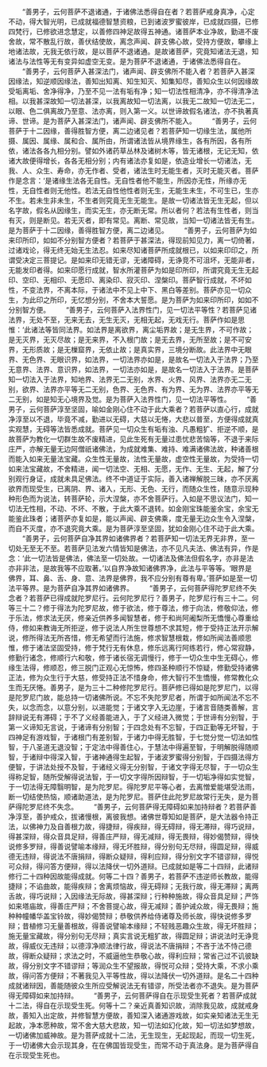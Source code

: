 <!-- { "loadSidebar": true } -->
　　“善男子，云何菩萨不退诸通，于诸佛法悉得自在者？若菩萨戒身真净，心定不动，得大智光明，已成就福德智慧资粮，已到诸波罗蜜彼岸，已成就四摄，已修四梵行，已修欲进念慧定，以善修四神足故得五神通。诸菩萨本业净故，勤进不废舍故，常不散乱行故，善伏结使故，离念声闻、辟支佛心故，受持方便故，攀缘上地诸法故，无我无依行故，是以菩萨不退诸通。是故诸菩萨，究竟知诸法无退，知诸法与法性等无有变异如虚空无变。是为菩萨不退诸通，于诸佛法悉得自在。
　　“善男子，云何菩萨入甚深法门，诸声闻、辟支佛所不能入者？若菩萨入甚深因缘法，知逆顺因缘法，善知出知离、知生知灭、知集知尽，善知众生以何因缘故受垢离垢、舍净得净，乃至不见一法有垢有净；知一切法性相清净，亦不得清净法相。以我甚深故知一切法甚深，以我离故知一切法离，以我无二故知一切法无二，以眼、色二俱离故乃至意、法亦离，则入第一义。以世谛故假名诸法，亦不执著真谛、世谛。是为菩萨入甚深法门，诸声闻、辟支佛所不能入。
　　“善男子，云何菩萨于十二因缘，善得胜智方便，离二边诸见者？若菩萨知一切缘生法，属他所摄、属因、属缘、属和合、属所由，所谓诸法皆从境界缘生，各有所因，各有所依，诸法各各九相分别。譬如外诸药草丛林及诸树木等，皆无诸根，无记无知，依诸大故便得增长，各各无相分别；内有诸法亦复如是，依造业增长一切诸法，无我、人、众生、寿命，亦无作者、受者，诸法生时无能生者，灭时无能灭者。菩萨作是念言：‘是诸缘生法各无自性。无自性者他不能生，所因亦无性，所缘亦无性，无自性者则无他性。若法无自性他性者则无生，无能生未生，不可生已，生亦不生。若未生非未生，不生者则究竟无生无能生。是故一切诸法皆无生无起，但以名字故，假名从因缘生，而实无生，亦无断无常。所以者何？若法有生性者，则当有灭，则是断见。若无灭者，即有常见。离断、常见故，当知一切诸法皆无有生。是为菩萨于十二因缘，善得胜智方便，离二边诸见。
　　“善男子，云何菩萨为如来印所印，如如不分别智方便者？若菩萨于甚深法，得现前知见力，离一切倚著，过诸戏论，得无终无始无生法忍。如来尽知诸菩萨所成就根已，以如来印印之，所谓受决定三菩提记。是如来印无错无谬，无诸障碍，无诤竞不可沮坏，无能非者，无能发印者得。如来印愿行成就，智水所灌菩萨为如是印所印，所谓究竟无生无起印、空印、无相印、无愿印、离染印、寂灭印、涅槃印。菩萨智行成就，不坏如性，不变法界，不离本际，于诸法中不见上中下、黑白等差别。菩萨亦见一切众生，为此印之所印，无忆想分别，不舍本大誓愿。是为菩萨为如来印所印，如如不分别智方便。
　　“善男子，云何菩萨入法界性门，见一切法平等性？若菩萨见诸法界，无处不至，无来无去，无生无灭，无相无起，无戏无行。菩萨作如是思惟：‘此诸法等皆同法界。如法界是离欲界，离尘垢界故；是无生界，不可作故；是无灭界，无灭尽故；是无来界，不入根门故；是无去界，无所至故；是不可安界，无形质故；是无樔窟界，无依止故；是真实界，三境分断故。此法界中无眼界、无色界、无眼识界，如法界，一切法界亦如是，是故名一切法入于法界；乃至无意界、法界、意识界，如法界，一切法亦如是，是故名一切法入于法界。是菩萨知一切法入于法界，知地界、法界无二无别，水界、火界、风界、法界亦无二无别，欲界、法界亦平等无二无别，色界、无色界、有为界、无为界、法界亦平等无二无别，如是知无心境界及觉。是为菩萨入法界性门，见一切法平等性。
　　“善男子，云何菩萨淳至坚固，喻如金刚心住不动于此大乘者？若菩萨以直心行，成就净淳至以不退，毕竟不减，勤进以无碍，大慈以无惓，大悲以普至，方便得成就真实观慧，无碍等法皆悉成就。菩萨见一切众生有垢有浊、凡愚粗犷、拒逆不顺，是故菩萨为教化一切群生故不废精进，见此生死有无量过患忧悲苦恼等，不退于来际庄严，亦解无量无边阿僧祇诸佛法，为成就难集、难持、难满诸佛法故，种诸善根而能入如来无量法宝藏。众生性无量故，法性无量故，虚空性无量故，为受持一切如来法宝藏故，不舍精进，闻一切法空、无相、无愿，无作、无生、无起，解了分别观行身证，成就未具足佛法。终不中道证于实际，善入诸禅解脱三昧，亦不厌离欲界而现受生，已离阴、界、诸入，无形、无色、无行，而随众生性，随意示现种种形色而为说法，转菩萨轮，示大涅槃，亦不舍菩萨行。入如是不思议法门，知一切法无性相，不动、不坏、不散，于此大乘不退转。如金刚宝珠能鉴余宝，余宝无能鉴此珠者；诸菩萨亦复如是，能以声闻、辟支佛乘，度无量无边众生令入涅槃，而自不灭度，亦不退究竟大乘。是为菩萨淳至坚固，犹如金刚心住不动于此大乘。
　　“善男子，云何菩萨自净其界如诸佛界者？若菩萨知一切法无界无非界，至一切处无至无不至。若菩萨见法发六情皆知是佛法，亦不见凡夫法、佛法有异，作是念：‘此一切法皆是佛法，佛法至一切处故。一切诸法及佛法但假名字，亦非是法亦非非法，是故我等不应取著。’以自界净故知诸佛界净，此法与平等等。‘眼界是佛界，耳、鼻、舌、身、意、法界是佛界，我不应分别有尊有卑。’菩萨如是至一切法平等界。是为菩萨自净其界如诸佛界。
　　“善男子，云何菩萨得陀罗尼终不失念者？若菩萨已得成就陀罗尼行。云何陀罗尼行？善男子，陀罗尼行有三十二。何等三十二？修于得法为陀罗尼故，修于欲法，修于尊法，修于向法，修敬仰法，修于乐法，修求法无厌，修亲近供养多闻智慧者，修于和尚阿阇梨所无憍慢心尊重给侍，修如来教诲无所拒逆，修于说法人所生世尊想不求其短，修于受持正法开示解说，修所得法无所吝惜，修无希望而行法施，修求智慧根栽，修如所闻法善顺思惟，修于诸法坚固受持，修于梵行无有休息，修乐远离行阿练若行，修心常寂静，修勤行诸念，修顺行六和敬，修于诸长宿无调慢行，修于一切众生中生无碍心，修缘生法得，修顺忍，修三脱门正观心无惊怖，修四圣种顺行不惊疑，修勤受持诸佛正法，修为众生行于大慈，修受持正法不惜身命，修大智行不生憍慢，修常教化众生而无厌惓。善男子，是为三十二种修陀罗尼行。菩萨修已得如是陀罗尼门，以得是陀罗尼门故，能总持一切诸佛所说。不忘不失陀罗尼者，所谓于如所闻法不忘不失，以念而念，以意分别，以进能觉；于诸文字入无边崖，于诸言音随类善解，言辞辩说无有滞碍；于不了义经善能进入，于了义经进入微觉；于世谛有分别智，于第一义谛知无言说，于诸谛有分别智；于四念处有不忘智，于四正勤等无坏智，于四神足有游戏智，于诸根门有差别智，于诸力中得无胜智，于七觉分觉一切法如性智，于八圣道无退没智；于定法中得善住心，于慧法中得遍至智，于明解脱得随顺智，于诸辩中得深入智，于诸神通得生起智，于诸波罗蜜得分别智，于四摄法得方便智，于讲法处授不及智，于诸经义得无分别智，于诸文字得无尽智，于一切众生得称足智，随所受解得说法智，于一切文字得所因辩智，于一切垢净得如实觉智，于一切法得无障翳明智，是为陀罗尼。得陀罗尼平等心者，去离憎爱能堪受法雨，断一切结使热恼，顺诸助道法，是为陀罗尼。菩萨住此陀罗尼故常行无失，是为菩萨得陀罗尼终不失念。
　　“善男子，云何菩萨得无障碍如来加持辩者？若菩萨善净淳至，善护戒众，拔诸慢根，离彼我想。诸佛世尊知如是菩萨，是大法器令持正法，以佛神力及自善根力故，得捷辩，得疾辩，得无碍辩，得无滞辩，得巧说辩，得甚深辩，得众音具足辩，得善庄严辩，得无减辩，得无畏辩，得妙偈赞辩，得快说修多罗辩，得善说譬喻本缘辩，得无坏胜辩，得分别句无尽辩，得圆足辩，得威德无违辩，得说法不唐捐辩，得断众疑辩，得利应辩，得分别文字不错谬辩，得悦可众辩，得问答方便辩，得以法降伏一切外道辩。已成就如是等二十四辩，此诸辩修行二十四种因故能得成就。何等二十四？善男子，若菩萨不违逆师长教故，能得捷辩；不谄曲故，能得疾辩；舍离烦恼故，得无碍辩；无我行故，得无滞辩；离两舌故，得巧说辩；入因缘法无际故，得甚深辩；行种种施故，得众音具足辩；严饰如来塔庙故，得善庄严辩；不舍菩提心故，得无减辩；善护诫众故，得无畏辩；施种种幢幡华盖宝铃故，得妙偈赞辩；恭敬供养给侍诸尊及师长故，得快说修多罗辩；昔植修习无量善根故，得善说譬喻本缘辩；不轻贱恶趣众生故，得无坏胜辩；施无量宝藏故，得分别句无尽辩；真实言说无粗犷故，得圆足辩；讲说法时无诤竞故，得威仪无违辩；以德淳净顺法律行故，得说法不唐捐辩；不吝于法不恃己德故，得断众疑辩；求法之时，不威逼他生恭敬心故，得利应辩；常省己过不讥彼缺故，得分别文字不错谬辩；等润众生不望报故，得悦可众辩；受持大乘，不求小乘故，得问答方便辩；不著我见入平等性故，得以法降伏一切外道辩。是名二十四种成就诸辩因，善能随彼众生所应受解说法无有错谬，所受法者亦不退失。是为菩萨得无障碍如来加持辩。
　　“善男子，云何菩萨得自在示现受生死者？若菩萨成就十二法，得自在示现受生死。何等十二？亲近真善知识故，消除我见故，成就戒身故，善知入出定故，并修智慧方便故，善知深入诸通游戏故，如实亲知诸法无生无起故，净本愿种故，常不舍大慈大悲故，知一切法如幻化故，知一切法如梦想故，一切诸佛加威神故。是为菩萨成就十二法，无生现生，无起现起，而现一切生死，于一切诸佛大会示现其身，在在佛国皆现受生，而常不动于真法身。是为菩萨得自在示现受生死也。
